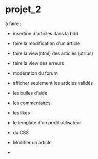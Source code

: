 # projet_2

à faire :

- insertion d'articles dans la bdd
- faire la modification d'un article
- faire la view(html) des articles (utrips)
- faire la view des erreurs
- modération du forum
- afficher seulement les articles validés
- les bulles d'aide
- les commentaires
- les likes
- le template d'un profil utilisateur
- du CSS 


- Modifier un article 
-